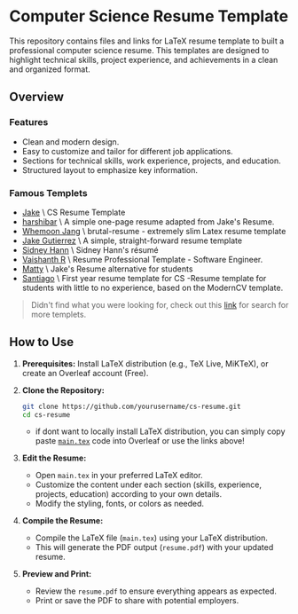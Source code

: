 # Computer Science Resume Template

This repository contains files and links for LaTeX resume template to built a professional computer science resume. This templates are designed to highlight technical skills, project experience, and achievements in a clean and organized format.

## Overview

### Features
- Clean and modern design.
- Easy to customize and tailor for different job applications.
- Sections for technical skills, work experience, projects, and education.
- Structured layout to emphasize key information.

### Famous Templets
- [Jake](https://www.overleaf.com/latex/templates/jakes-resume-anonymous/cstpnrbkhndn) \ CS Resume Template
- [harshibar](https://www.overleaf.com/latex/templates/harshibars-resume/sbcyynmtpnyd) \ A simple one-page resume adapted from Jake's Resume.
- [Whemoon Jang](https://www.overleaf.com/latex/templates/brutal-resume/bksyyybqbhsy) \ brutal-resume - extremely slim Latex resume template
- [Jake Gutierrez](https://www.overleaf.com/latex/templates/jakes-resume/syzfjbzwjncs) \ A simple, straight-forward resume template
- [Sidney Hann](https://www.overleaf.com/articles/sidney-hanns-resume/wzmvhxpyskxv) \ Sidney Hann's résumé
- [Vaishanth R](https://www.overleaf.com/latex/templates/resume-professional-template-software-engineer/ttwtyxskrcsz) \ Resume Professional Template - Software Engineer.
- [Matty](https://www.overleaf.com/latex/templates/mattys-resume/hsfvwkkqxyfy) \ Jake's Resume alternative for students
- [Santiago](https://www.overleaf.com/latex/templates/first-year-resume-template-for-cs/sdmvdsgzxpwy) \ First year resume template for CS -Resume template for students with little to no experience, based on the ModernCV template.
  
> Didn't find what you were looking for, check out this [link](https://www.overleaf.com/latex/templates?q=resume) for search for more templets.  

## How to Use

1. **Prerequisites:** Install LaTeX distribution (e.g., TeX Live, MiKTeX), or create an Overleaf account (Free).

2. **Clone the Repository:**

    ```bash
    git clone https://github.com/yourusername/cs-resume.git
    cd cs-resume
    ```

    - if dont want to locally install LaTeX distribution, you can simply copy paste [`main.tex`](./main.tex) code into Overleaf or use the links above!

3. **Edit the Resume:**

    - Open `main.tex` in your preferred LaTeX editor.
    - Customize the content under each section (skills, experience, projects, education) according to your own details.
    - Modify the styling, fonts, or colors as needed.

4. **Compile the Resume:**

    - Compile the LaTeX file (`main.tex`) using your LaTeX distribution.
    - This will generate the PDF output (`resume.pdf`) with your updated resume.

5. **Preview and Print:**

    - Review the `resume.pdf` to ensure everything appears as expected.
    - Print or save the PDF to share with potential employers.
